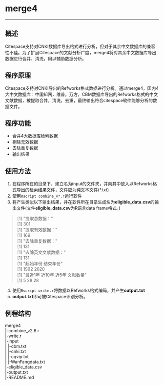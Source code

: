 # merge4
----------------
## 概述

Citespace支持对CNKI数据库导出格式进行分析，但对于其余中文数据库的兼容性不佳。为了扩展Citespace的文献分析广度，merge4将对其余中文数据库导出数据进行合并、清洗，用以辅助数据分析。

## 程序原理

Citespace支持对CNKI导出的Refworks格式数据进行分析。通过merge4，国内4大中文数据库：中国知网，维普，万方，CBM数据库导出的Refworks格式的中文文献数据，被提取合并，清洗，去重，最终输出符合citespace软件能够分析的数据文件。

## 程序功能

* 合并4大数据库检索数据
* 剔除无效数据
* 去除重复数据
* 输出结果

## 使用方法

1. 在程序所在的目录下，建立名为input的文件夹，并向其中放入以Refworks格式导出的检索结果文件，文件应为纯文本文件(\*.txt)
2. 使用`Rscript combine_v*.r`运行软件
3. 将产生类似以下输出结果，并在软件所在目录生成名为**eligible\_data.csv**的输出文件(文件**eligible_data.csv**为R语言data frame格式。)
> [1] "提取总数据："  
> [1] 301  
> [1] "提取有效数据："  
> [1] 169  
> [1] "去除重复数据："  
> [1] 131  
> [1] "去除英文文献数据："  
> [1] 131  
> [1] "起始年份 结束年份"  
> [1] 1992 2020  
> [1] "最近1年 近10年 近5年 文献数量"  
> [1]  5 28 28  
4. 使用`Rscript write.r`将数据以Refworks格式编码，并产生**output.txt**
5. **output.txt**即可被Citespace识别分析。

## 例程结构

merge4  
 |-combine\_v2.8.r  
 |-write.r  
 |-input  
 | |-cbm.txt  
 | |-cnki.txt  
 | |-cqvip.txt  
 | |-WanFangdata.txt  
 |-eligible\_data.csv  
 |-output.txt  
 |-README.md  


